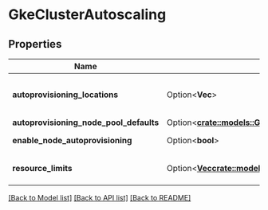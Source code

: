 # GkeClusterAutoscaling

## Properties

Name | Type | Description | Notes
------------ | ------------- | ------------- | -------------
**autoprovisioning_locations** | Option<**Vec<String>**> | AutoprovisioningLocations: The list of Google Compute Engine zones (https://cloud.google.com/compute/docs/zones#available) in which the NodePool's nodes can be created by NAP. | [optional]
**autoprovisioning_node_pool_defaults** | Option<[**crate::models::GkeAutoprovisioningNodePoolDefaults**](GKEAutoprovisioningNodePoolDefaults.md)> |  | [optional]
**enable_node_autoprovisioning** | Option<**bool**> | EnableNodeAutoprovisioning: Enables automatic node pool creation and deletion. | [optional]
**resource_limits** | Option<[**Vec<crate::models::GkeResourceLimit>**](GKEResourceLimit.md)> | ResourceLimits: Contains global constraints regarding minimum and maximum amount of resources in the cluster. | [optional]

[[Back to Model list]](../README.md#documentation-for-models) [[Back to API list]](../README.md#documentation-for-api-endpoints) [[Back to README]](../README.md)


